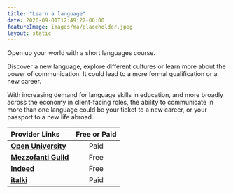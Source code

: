 ```yaml
---
title: "Learn a language"
date: 2020-09-01T12:49:27+06:00
featureImage: images/ma/placeholder.jpeg
layout: static
---
```


Open up your world with a short languages course.

Discover a new language, explore different cultures or learn more about the power of communication. It could lead to a more formal qualification or a new career.

With increasing demand for language skills in education, and more broadly across the economy in client-facing roles, the ability to communicate in more than one language could be your ticket to a new career, or your passport to a new life abroad.

| Provider Links      | Free or Paid  |  
| :-----------          | :--------------:      |  
| [**Open University**](https://www.open.ac.uk/courses/languages/short-courses) | Paid | 
| [**Mezzofanti Guild**](https://www.mezzoguild.com/foreign-language-careers/) | Free | 
| [**Indeed**](https://uk.indeed.com/Language-Required-jobs?vjk=8d27a4bce63e8841) | Free | 
| [**italki**](https://www.awin1.com/cread.php?awinmid=32303&awinaffid=1198638&ued=https%3A%2F%2Fwww.italki.com%2F) | Paid | 
  

<br/><br/>






